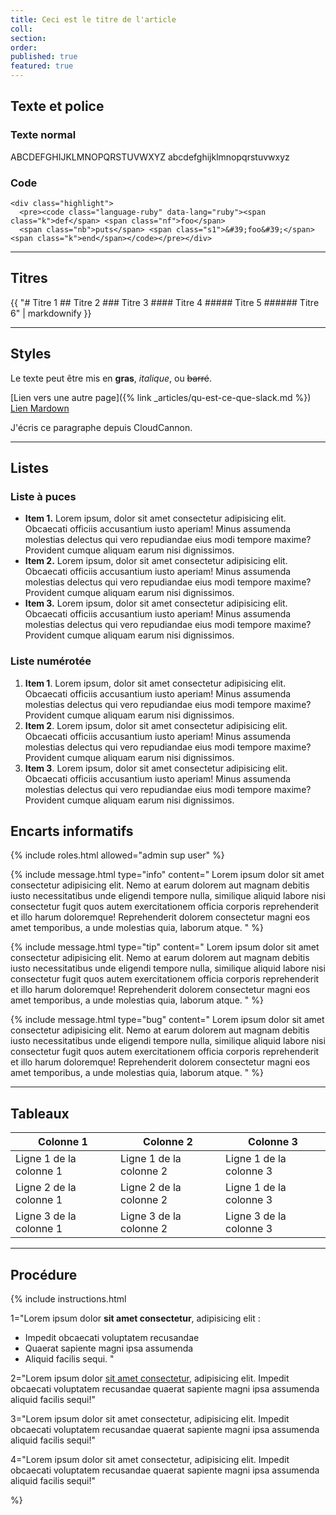 ```yaml
---
title: Ceci est le titre de l'article
coll:
section:
order:
published: true
featured: true
---
```


## Texte et police

### Texte normal

<div class="message"><div class="message-body">ABCDEFGHIJKLMNOPQRSTUVWXYZ abcdefghijklmnopqrstuvwxyz</div></div>

### Code

~~~
<div class="highlight">
  <pre><code class="language-ruby" data-lang="ruby"><span class="k">def</span> <span class="nf">foo</span>
  <span class="nb">puts</span> <span class="s1">&#39;foo&#39;</span>
<span class="k">end</span></code></pre></div>
~~~

---

## Titres

<div class="message"><div class="message-body">{{ "# Titre 1 ## Titre 2 ### Titre 3 #### Titre 4 ##### Titre 5 ###### Titre 6" | markdownify }}</div></div>

---

## Styles

Le texte peut &ecirc;tre mis en **gras**, *italique*, ou ~~barré~~.

[Lien vers une autre page]({% link _articles/qu-est-ce-que-slack.md %}) [Lien Mardown](_articles/qu-est-ce-que-slack.md)

J'écris ce paragraphe depuis CloudCannon.

---

## Listes

### Liste &agrave; puces

* **Item 1.** Lorem ipsum, dolor sit amet consectetur adipisicing elit. Obcaecati officiis accusantium iusto aperiam\! Minus assumenda molestias delectus qui vero repudiandae eius modi tempore maxime? Provident cumque aliquam earum nisi dignissimos.
* **Item 2.** Lorem ipsum, dolor sit amet consectetur adipisicing elit. Obcaecati officiis accusantium iusto aperiam\! Minus assumenda molestias delectus qui vero repudiandae eius modi tempore maxime? Provident cumque aliquam earum nisi dignissimos.
* **Item 3.** Lorem ipsum, dolor sit amet consectetur adipisicing elit. Obcaecati officiis accusantium iusto aperiam\! Minus assumenda molestias delectus qui vero repudiandae eius modi tempore maxime? Provident cumque aliquam earum nisi dignissimos.

### Liste numérotée

1. **Item 1**. Lorem ipsum, dolor sit amet consectetur adipisicing elit. Obcaecati officiis accusantium iusto aperiam\! Minus assumenda molestias delectus qui vero repudiandae eius modi tempore maxime? Provident cumque aliquam earum nisi dignissimos.
2. **Item 2**. Lorem ipsum, dolor sit amet consectetur adipisicing elit. Obcaecati officiis accusantium iusto aperiam\! Minus assumenda molestias delectus qui vero repudiandae eius modi tempore maxime? Provident cumque aliquam earum nisi dignissimos.
3. **Item 3**. Lorem ipsum, dolor sit amet consectetur adipisicing elit. Obcaecati officiis accusantium iusto aperiam\! Minus assumenda molestias delectus qui vero repudiandae eius modi tempore maxime? Provident cumque aliquam earum nisi dignissimos.

## Encarts informatifs

{% include roles.html allowed="admin sup user" %}

{% include message.html type="info" content=" Lorem ipsum dolor sit amet consectetur adipisicing elit. Nemo at earum dolorem aut magnam debitis iusto necessitatibus unde eligendi tempore nulla, similique aliquid labore nisi consectetur fugit quos autem exercitationem officia corporis reprehenderit et illo harum doloremque! Reprehenderit dolorem consectetur magni eos amet temporibus, a unde molestias quia, laborum atque. " %}

{% include message.html type="tip" content=" Lorem ipsum dolor sit amet consectetur adipisicing elit. Nemo at earum dolorem aut magnam debitis iusto necessitatibus unde eligendi tempore nulla, similique aliquid labore nisi consectetur fugit quos autem exercitationem officia corporis reprehenderit et illo harum doloremque! Reprehenderit dolorem consectetur magni eos amet temporibus, a unde molestias quia, laborum atque. " %}

{% include message.html type="bug" content=" Lorem ipsum dolor sit amet consectetur adipisicing elit. Nemo at earum dolorem aut magnam debitis iusto necessitatibus unde eligendi tempore nulla, similique aliquid labore nisi consectetur fugit quos autem exercitationem officia corporis reprehenderit et illo harum doloremque! Reprehenderit dolorem consectetur magni eos amet temporibus, a unde molestias quia, laborum atque. " %}

---

## Tableaux

| Colonne 1 | Colonne 2 | Colonne 3 |
| --- | --- | --- |
| Ligne 1 de la colonne 1 | Ligne 1 de la colonne 2 | Ligne 1 de la colonne 3 |
| Ligne 2 de la colonne 1 | Ligne 2 de la colonne 2 | Ligne 1 de la colonne 3 |
| Ligne 3 de la colonne 1 | Ligne 3 de la colonne 2 | Ligne 3 de la colonne 3 |

---

## Procédure

{% include instructions.html</p><p>1="Lorem ipsum dolor <strong>sit amet consectetur</strong>, adipisicing elit :</p><ul><li>Impedit obcaecati voluptatem recusandae</li><li>Quaerat sapiente magni ipsa assumenda</li><li>Aliquid facilis sequi. "</li></ul><p>2="Lorem ipsum dolor <a href="_articles/comprendre-comment-fonctionnent-les-actions-dans-slack.md">sit amet consectetur</a>, adipisicing elit. Impedit obcaecati voluptatem recusandae quaerat sapiente magni ipsa assumenda aliquid facilis sequi!"</p><p>3="Lorem ipsum dolor sit amet consectetur, adipisicing elit. Impedit obcaecati voluptatem recusandae quaerat sapiente magni ipsa assumenda aliquid facilis sequi!"</p><p>4="Lorem ipsum dolor sit amet consectetur, adipisicing elit. Impedit obcaecati voluptatem recusandae quaerat sapiente magni ipsa assumenda aliquid facilis sequi!"</p><p>%}
